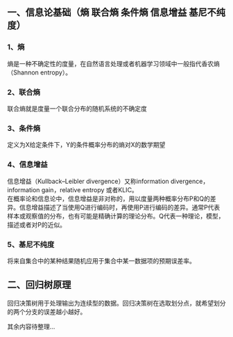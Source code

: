 ## 一、信息论基础（熵 联合熵 条件熵 信息增益 基尼不纯度） 
### 1、熵  
熵是一种不确定性的度量，在自然语言处理或者机器学习领域中一般指代香农熵（Shannon entropy）。  
### 2、联合熵  
联合熵就是度量一个联合分布的随机系统的不确定度  
### 3、条件熵  
定义为X给定条件下，Y的条件概率分布的熵对X的数学期望  
### 4、信息增益  
信息增益（Kullback–Leibler divergence）又称information divergence，information gain，relative entropy 或者KLIC。  
在概率论和信息论中，信息增益是非对称的，用以度量两种概率分布P和Q的差异。信息增益描述了当使用Q进行编码时，再使用P进行编码的差异。通常P代表样本或观察值的分布，也有可能是精确计算的理论分布。Q代表一种理论，模型，描述或者对P的近似。  
### 5、基尼不纯度  
将来自集合中的某种结果随机应用于集合中某一数据项的预期误差率。  
  
## 二、回归树原理  
回归决策树用于处理输出为连续型的数据。回归决策树在选取划分点，就希望划分的两个分支的误差越小越好。  

其余内容待整理…
